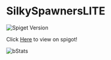 # SilkySpawnersLITE
 
![Spiget Version](https://img.shields.io/spiget/version/76103)

Click [Here](https://www.spigotmc.org/resources/silky-spawners-lite-silk-touch-your-spawners-silk-spawners.76103/) to view on spigot!

![bStats](https://bstats.org/signatures/bukkit/SilkySpawnersLITE.svg)
